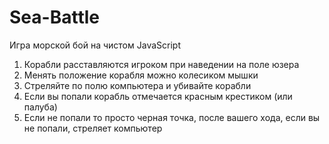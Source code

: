 # Sea-Battle

Игра морской бой на чистом JavaScript

1. Корабли расставляются игроком при наведении на поле юзера
2. Менять положение корабля можно колесиком мышки
3. Стреляйте по полю компьютера и убивайте корабли
4. Если вы попали корабль отмечается красным крестиком (или палуба)
5. Если не попали то просто черная точка, после вашего хода, если вы не попали, стреляет компьютер
